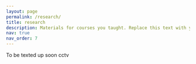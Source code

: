 ```yaml
---
layout: page
permalink: /research/
title: research
description: Materials for courses you taught. Replace this text with your description.
nav: true
nav_order: 7
---
```

To be texted up soon cctv